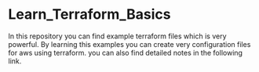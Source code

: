 # Learn_Terraform_Basics
In this repository you can find example terraform files which is very powerful. By learning this examples you can create very configuration files for aws using terraform. you can also find detailed notes in the following link.
